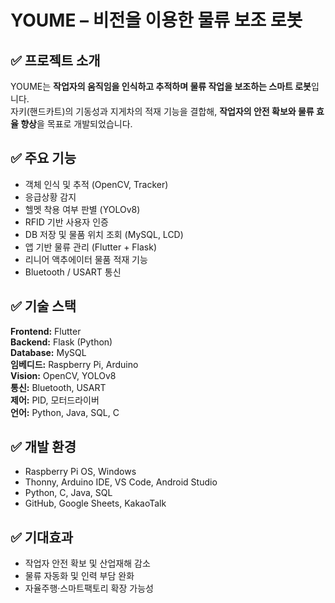 # YOUME – 비전을 이용한 물류 보조 로봇

## ✅ 프로젝트 소개
YOUME는 **작업자의 움직임을 인식하고 추적하며 물류 작업을 보조하는 스마트 로봇**입니다.  
자키(핸드카트)의 기동성과 지게차의 적재 기능을 결합해, **작업자의 안전 확보와 물류 효율 향상**을 목표로 개발되었습니다.

## ✅ 주요 기능
- 객체 인식 및 추적 (OpenCV, Tracker)
- 응급상황 감지
- 헬멧 착용 여부 판별 (YOLOv8)
- RFID 기반 사용자 인증
- DB 저장 및 물품 위치 조회 (MySQL, LCD)
- 앱 기반 물류 관리 (Flutter + Flask)
- 리니어 액추에이터 물품 적재 기능
- Bluetooth / USART 통신

## ✅ 기술 스택
**Frontend:** Flutter  
**Backend:** Flask (Python)  
**Database:** MySQL  
**임베디드:** Raspberry Pi, Arduino  
**Vision:** OpenCV, YOLOv8  
**통신:** Bluetooth, USART  
**제어:** PID, 모터드라이버  
**언어:** Python, Java, SQL, C

## ✅ 개발 환경
- Raspberry Pi OS, Windows
- Thonny, Arduino IDE, VS Code, Android Studio
- Python, C, Java, SQL
- GitHub, Google Sheets, KakaoTalk

## ✅ 기대효과
- 작업자 안전 확보 및 산업재해 감소
- 물류 자동화 및 인력 부담 완화
- 자율주행·스마트팩토리 확장 가능성
